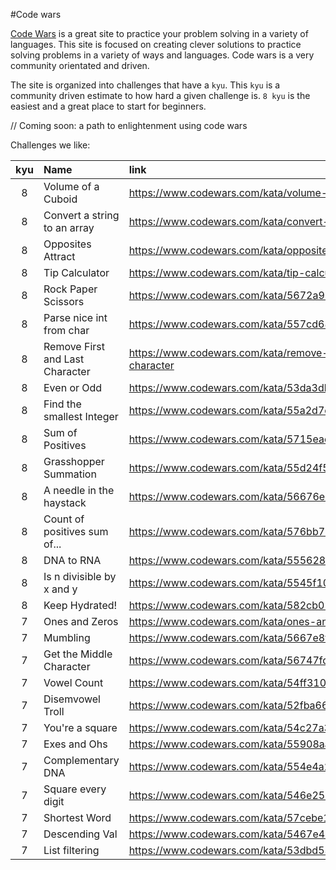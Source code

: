 #Code wars

[Code Wars](https://codewars.com) is a great site to practice your problem solving in a variety of languages. This site is focused on creating clever solutions to practice solving problems in a variety of ways and languages. Code wars is a very community orientated and driven.

The site is organized into challenges that have a `kyu`. This `kyu` is a community driven estimate to how hard a given challenge is. `8 kyu` is the easiest and a great place to start for beginners.

// Coming soon: a path to enlightenment using code wars

Challenges we like:

| kyu | Name                            | link                                                          |
| :-: | :------------------------------ | :------------------------------------------------------------ |
|  8  | Volume of a Cuboid              | https://www.codewars.com/kata/volume-of-a-cuboid              |
|  8  | Convert a string to an array    | https://www.codewars.com/kata/convert-a-string-to-an-array    |
|  8  | Opposites Attract               | https://www.codewars.com/kata/opposites-attract               |
|  8  | Tip Calculator                  | https://www.codewars.com/kata/tip-calculator                  |
|  8  | Rock Paper Scissors             | https://www.codewars.com/kata/5672a98bdbdd995fad00000f        |
|  8  | Parse nice int from char        | https://www.codewars.com/kata/557cd6882bfa3c8a9f0000c1        |
|  8  | Remove First and Last Character | https://www.codewars.com/kata/remove-first-and-last-character |
|  8  | Even or Odd                     | https://www.codewars.com/kata/53da3dbb4a5168369a0000fe        |
|  8  | Find the smallest Integer       | https://www.codewars.com/kata/55a2d7ebe362935a210000b2        |
|  8  | Sum of Positives                | https://www.codewars.com/kata/5715eaedb436cf5606000381        |
|  8  | Grasshopper Summation           | https://www.codewars.com/kata/55d24f55d7dd296eb9000030        |
|  8  | A needle in the haystack        | https://www.codewars.com/kata/56676e8fabd2d1ff3000000c        |
|  8  | Count of positives sum of...    | https://www.codewars.com/kata/576bb71bbbcf0951d5000044        |
|  8  | DNA to RNA                      | https://www.codewars.com/kata/5556282156230d0e5e000089        |
|  8  | Is n divisible by x and y       | https://www.codewars.com/kata/5545f109004975ea66000086        |
|  8  | Keep Hydrated!                  | https://www.codewars.com/kata/582cb0224e56e068d800003c        |
|  7  | Ones and Zeros                  | https://www.codewars.com/kata/ones-and-zeros                  |
|  7  | Mumbling                        | https://www.codewars.com/kata/5667e8f4e3f572a8f2000039        |
|  7  | Get the Middle Character        | https://www.codewars.com/kata/56747fd5cb988479af000028        |
|  7  | Vowel Count                     | https://www.codewars.com/kata/54ff3102c1bad923760001f3        |
|  7  | Disemvowel Troll                | https://www.codewars.com/kata/52fba66badcd10859f00097e        |
|  7  | You're a square                 | https://www.codewars.com/kata/54c27a33fb7da0db0100040e        |
|  7  | Exes and Ohs                    | https://www.codewars.com/kata/55908aad6620c066bc00002a        |
|  7  | Complementary DNA               | https://www.codewars.com/kata/554e4a2f232cdd87d9000038        |
|  7  | Square every digit              | https://www.codewars.com/kata/546e2562b03326a88e000020        |
|  7  | Shortest Word                   | https://www.codewars.com/kata/57cebe1dc6fdc20c57000ac9        |
|  7  | Descending Val                  | https://www.codewars.com/kata/5467e4d82edf8bbf40000155        |
|  7  | List filtering                  | https://www.codewars.com/kata/53dbd5315a3c69eed20002dd        |
